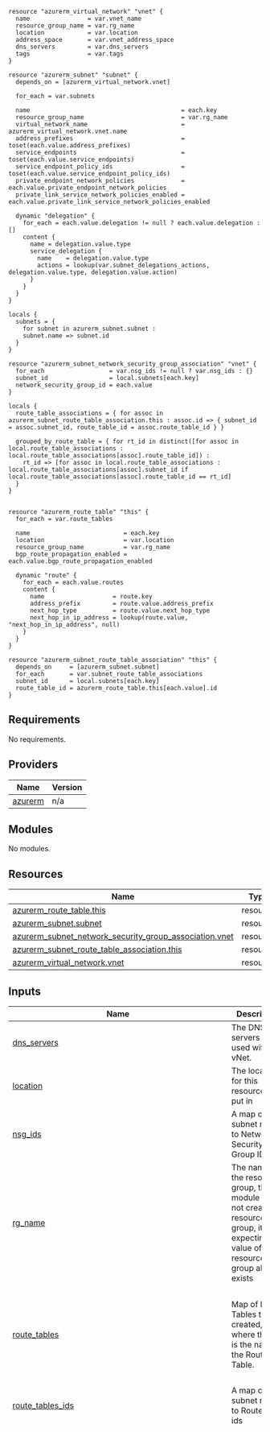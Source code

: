 ```hcl
resource "azurerm_virtual_network" "vnet" {
  name                = var.vnet_name
  resource_group_name = var.rg_name
  location            = var.location
  address_space       = var.vnet_address_space
  dns_servers         = var.dns_servers
  tags                = var.tags
}

resource "azurerm_subnet" "subnet" {
  depends_on = [azurerm_virtual_network.vnet]

  for_each = var.subnets

  name                                          = each.key
  resource_group_name                           = var.rg_name
  virtual_network_name                          = azurerm_virtual_network.vnet.name
  address_prefixes                              = toset(each.value.address_prefixes)
  service_endpoints                             = toset(each.value.service_endpoints)
  service_endpoint_policy_ids                   = toset(each.value.service_endpoint_policy_ids)
  private_endpoint_network_policies             = each.value.private_endpoint_network_policies
  private_link_service_network_policies_enabled = each.value.private_link_service_network_policies_enabled

  dynamic "delegation" {
    for_each = each.value.delegation != null ? each.value.delegation : []
    content {
      name = delegation.value.type
      service_delegation {
        name    = delegation.value.type
        actions = lookup(var.subnet_delegations_actions, delegation.value.type, delegation.value.action)
      }
    }
  }
}

locals {
  subnets = {
    for subnet in azurerm_subnet.subnet :
    subnet.name => subnet.id
  }
}

resource "azurerm_subnet_network_security_group_association" "vnet" {
  for_each                  = var.nsg_ids != null ? var.nsg_ids : {}
  subnet_id                 = local.subnets[each.key]
  network_security_group_id = each.value
}

locals {
  route_table_associations = { for assoc in azurerm_subnet_route_table_association.this : assoc.id => { subnet_id = assoc.subnet_id, route_table_id = assoc.route_table_id } }

  grouped_by_route_table = { for rt_id in distinct([for assoc in local.route_table_associations : local.route_table_associations[assoc].route_table_id]) :
    rt_id => [for assoc in local.route_table_associations : local.route_table_associations[assoc].subnet_id if local.route_table_associations[assoc].route_table_id == rt_id]
  }
}


resource "azurerm_route_table" "this" {
  for_each = var.route_tables

  name                          = each.key
  location                      = var.location
  resource_group_name           = var.rg_name
  bgp_route_propagation_enabled = each.value.bgp_route_propagation_enabled

  dynamic "route" {
    for_each = each.value.routes
    content {
      name                   = route.key
      address_prefix         = route.value.address_prefix
      next_hop_type          = route.value.next_hop_type
      next_hop_in_ip_address = lookup(route.value, "next_hop_in_ip_address", null)
    }
  }
}

resource "azurerm_subnet_route_table_association" "this" {
  depends_on     = [azurerm_subnet.subnet]
  for_each       = var.subnet_route_table_associations
  subnet_id      = local.subnets[each.key]
  route_table_id = azurerm_route_table.this[each.value].id
}
```
## Requirements

No requirements.

## Providers

| Name | Version |
|------|---------|
| <a name="provider_azurerm"></a> [azurerm](#provider\_azurerm) | n/a |

## Modules

No modules.

## Resources

| Name | Type |
|------|------|
| [azurerm_route_table.this](https://registry.terraform.io/providers/hashicorp/azurerm/latest/docs/resources/route_table) | resource |
| [azurerm_subnet.subnet](https://registry.terraform.io/providers/hashicorp/azurerm/latest/docs/resources/subnet) | resource |
| [azurerm_subnet_network_security_group_association.vnet](https://registry.terraform.io/providers/hashicorp/azurerm/latest/docs/resources/subnet_network_security_group_association) | resource |
| [azurerm_subnet_route_table_association.this](https://registry.terraform.io/providers/hashicorp/azurerm/latest/docs/resources/subnet_route_table_association) | resource |
| [azurerm_virtual_network.vnet](https://registry.terraform.io/providers/hashicorp/azurerm/latest/docs/resources/virtual_network) | resource |

## Inputs

| Name | Description | Type | Default | Required |
|------|-------------|------|---------|:--------:|
| <a name="input_dns_servers"></a> [dns\_servers](#input\_dns\_servers) | The DNS servers to be used with vNet. | `list(string)` | `[]` | no |
| <a name="input_location"></a> [location](#input\_location) | The location for this resource to be put in | `string` | n/a | yes |
| <a name="input_nsg_ids"></a> [nsg\_ids](#input\_nsg\_ids) | A map of subnet name to Network Security Group IDs | `map(string)` | `{}` | no |
| <a name="input_rg_name"></a> [rg\_name](#input\_rg\_name) | The name of the resource group, this module does not create a resource group, it is expecting the value of a resource group already exists | `string` | n/a | yes |
| <a name="input_route_tables"></a> [route\_tables](#input\_route\_tables) | Map of Route Tables to be created, where the key is the name of the Route Table. | <pre>map(object({<br/>    routes = map(object({<br/>      address_prefix                = string<br/>      next_hop_type                 = string<br/>      next_hop_in_ip_address        = optional(string)<br/>      bgp_route_propagation_enabled = optional(bool, false)<br/>    }))<br/>  }))</pre> | `{}` | no |
| <a name="input_route_tables_ids"></a> [route\_tables\_ids](#input\_route\_tables\_ids) | A map of subnet name to Route table ids | `map(string)` | `{}` | no |
| <a name="input_subnet_delegations_actions"></a> [subnet\_delegations\_actions](#input\_subnet\_delegations\_actions) | List of delegation actions when delegations of subnets is used, will be done for query | `map(list(string))` | <pre>{<br/>  "GitHub.Network/networkSettings": [<br/>    "Microsoft.Network/virtualNetworks/subnets/action"<br/>  ],<br/>  "Microsoft.AVS/PrivateClouds": [<br/>    "Microsoft.Network/virtualNetworks/subnets/action"<br/>  ],<br/>  "Microsoft.ApiManagement/service": [<br/>    "Microsoft.Network/virtualNetworks/subnets/action"<br/>  ],<br/>  "Microsoft.Apollo/npu": [<br/>    "Microsoft.Network/virtualNetworks/subnets/action"<br/>  ],<br/>  "Microsoft.App/environments": [<br/>    "Microsoft.Network/virtualNetworks/subnets/action"<br/>  ],<br/>  "Microsoft.App/testClients": [<br/>    "Microsoft.Network/virtualNetworks/subnets/action"<br/>  ],<br/>  "Microsoft.AzureCosmosDB/clusters": [<br/>    "Microsoft.Network/virtualNetworks/subnets/action"<br/>  ],<br/>  "Microsoft.BareMetal/AzureHPC": [<br/>    "Microsoft.Network/virtualNetworks/subnets/action"<br/>  ],<br/>  "Microsoft.BareMetal/AzureHostedService": [<br/>    "Microsoft.Network/virtualNetworks/subnets/action"<br/>  ],<br/>  "Microsoft.BareMetal/AzurePaymentHSM": [<br/>    "Microsoft.Network/virtualNetworks/subnets/action"<br/>  ],<br/>  "Microsoft.BareMetal/AzureVMware": [<br/>    "Microsoft.Network/networkinterfaces/*",<br/>    "Microsoft.Network/virtualNetworks/subnets/join/action"<br/>  ],<br/>  "Microsoft.BareMetal/CrayServers": [<br/>    "Microsoft.Network/networkinterfaces/*",<br/>    "Microsoft.Network/virtualNetworks/subnets/join/action"<br/>  ],<br/>  "Microsoft.BareMetal/MonitoringServers": [<br/>    "Microsoft.Network/virtualNetworks/subnets/action"<br/>  ],<br/>  "Microsoft.Batch/batchAccounts": [<br/>    "Microsoft.Network/virtualNetworks/subnets/action"<br/>  ],<br/>  "Microsoft.CloudTest/hostedpools": [<br/>    "Microsoft.Network/virtualNetworks/subnets/action"<br/>  ],<br/>  "Microsoft.CloudTest/images": [<br/>    "Microsoft.Network/virtualNetworks/subnets/action"<br/>  ],<br/>  "Microsoft.CloudTest/pools": [<br/>    "Microsoft.Network/virtualNetworks/subnets/action"<br/>  ],<br/>  "Microsoft.Codespaces/plans": [<br/>    "Microsoft.Network/virtualNetworks/subnets/action"<br/>  ],<br/>  "Microsoft.ContainerInstance/containerGroups": [<br/>    "Microsoft.Network/virtualNetworks/subnets/action"<br/>  ],<br/>  "Microsoft.ContainerService/TestClients": [<br/>    "Microsoft.Network/virtualNetworks/subnets/action"<br/>  ],<br/>  "Microsoft.ContainerService/managedClusters": [<br/>    "Microsoft.Network/virtualNetworks/subnets/action"<br/>  ],<br/>  "Microsoft.DBforMySQL/flexibleServers": [<br/>    "Microsoft.Network/virtualNetworks/subnets/action"<br/>  ],<br/>  "Microsoft.DBforMySQL/servers": [<br/>    "Microsoft.Network/virtualNetworks/subnets/action"<br/>  ],<br/>  "Microsoft.DBforMySQL/serversv2": [<br/>    "Microsoft.Network/virtualNetworks/subnets/action"<br/>  ],<br/>  "Microsoft.DBforPostgreSQL/flexibleServers": [<br/>    "Microsoft.Network/virtualNetworks/subnets/action"<br/>  ],<br/>  "Microsoft.DBforPostgreSQL/serversv2": [<br/>    "Microsoft.Network/virtualNetworks/subnets/join/action"<br/>  ],<br/>  "Microsoft.DBforPostgreSQL/singleServers": [<br/>    "Microsoft.Network/virtualNetworks/subnets/action"<br/>  ],<br/>  "Microsoft.Databricks/workspaces": [<br/>    "Microsoft.Network/virtualNetworks/subnets/join/action",<br/>    "Microsoft.Network/virtualNetworks/subnets/prepareNetworkPolicies/action",<br/>    "Microsoft.Network/virtualNetworks/subnets/unprepareNetworkPolicies/action"<br/>  ],<br/>  "Microsoft.DelegatedNetwork/controller": [<br/>    "Microsoft.Network/virtualNetworks/subnets/action"<br/>  ],<br/>  "Microsoft.DevCenter/networkConnection": [<br/>    "Microsoft.Network/virtualNetworks/subnets/action"<br/>  ],<br/>  "Microsoft.DevOpsInfrastructure/pools": [<br/>    "Microsoft.Network/virtualNetworks/subnets/action"<br/>  ],<br/>  "Microsoft.DocumentDB/cassandraClusters": [<br/>    "Microsoft.Network/virtualNetworks/subnets/action"<br/>  ],<br/>  "Microsoft.Fidalgo/networkSettings": [<br/>    "Microsoft.Network/virtualNetworks/subnets/action"<br/>  ],<br/>  "Microsoft.HardwareSecurityModules/dedicatedHSMs": [<br/>    "Microsoft.Network/networkinterfaces/*",<br/>    "Microsoft.Network/virtualNetworks/subnets/join/action"<br/>  ],<br/>  "Microsoft.Kusto/clusters": [<br/>    "Microsoft.Network/virtualNetworks/subnets/action"<br/>  ],<br/>  "Microsoft.LabServices/labplans": [<br/>    "Microsoft.Network/virtualNetworks/subnets/action"<br/>  ],<br/>  "Microsoft.Logic/integrationServiceEnvironments": [<br/>    "Microsoft.Network/virtualNetworks/subnets/action"<br/>  ],<br/>  "Microsoft.MachineLearningServices/workspaces": [<br/>    "Microsoft.Network/virtualNetworks/subnets/action"<br/>  ],<br/>  "Microsoft.Netapp/volumes": [<br/>    "Microsoft.Network/networkinterfaces/*",<br/>    "Microsoft.Network/virtualNetworks/subnets/join/action"<br/>  ],<br/>  "Microsoft.Network/dnsResolvers": [<br/>    "Microsoft.Network/virtualNetworks/subnets/join/action"<br/>  ],<br/>  "Microsoft.Network/fpgaNetworkInterfaces": [<br/>    "Microsoft.Network/virtualNetworks/subnets/action"<br/>  ],<br/>  "Microsoft.Network/managedResolvers": [<br/>    "Microsoft.Network/virtualNetworks/subnets/action"<br/>  ],<br/>  "Microsoft.Network/networkWatchers.": [<br/>    "Microsoft.Network/virtualNetworks/subnets/action"<br/>  ],<br/>  "Microsoft.Network/virtualNetworkGateways": [<br/>    "Microsoft.Network/virtualNetworks/subnets/action"<br/>  ],<br/>  "Microsoft.Orbital/orbitalGateways": [<br/>    "Microsoft.Network/virtualNetworks/subnets/action"<br/>  ],<br/>  "Microsoft.PowerPlatform/enterprisePolicies": [<br/>    "Microsoft.Network/virtualNetworks/subnets/action"<br/>  ],<br/>  "Microsoft.PowerPlatform/vnetaccesslinks": [<br/>    "Microsoft.Network/virtualNetworks/subnets/action"<br/>  ],<br/>  "Microsoft.ServiceFabricMesh/networks": [<br/>    "Microsoft.Network/virtualNetworks/subnets/action"<br/>  ],<br/>  "Microsoft.ServiceNetworking/trafficControllers": [<br/>    "Microsoft.Network/virtualNetworks/subnets/action"<br/>  ],<br/>  "Microsoft.Singularity/accounts/networks": [<br/>    "Microsoft.Network/virtualNetworks/subnets/action"<br/>  ],<br/>  "Microsoft.Singularity/accounts/npu": [<br/>    "Microsoft.Network/virtualNetworks/subnets/action"<br/>  ],<br/>  "Microsoft.Sql/managedInstances": [<br/>    "Microsoft.Network/virtualNetworks/subnets/join/action",<br/>    "Microsoft.Network/virtualNetworks/subnets/prepareNetworkPolicies/action",<br/>    "Microsoft.Network/virtualNetworks/subnets/unprepareNetworkPolicies/action"<br/>  ],<br/>  "Microsoft.Sql/managedInstancesOnebox": [<br/>    "Microsoft.Network/virtualNetworks/subnets/action"<br/>  ],<br/>  "Microsoft.Sql/managedInstancesStage": [<br/>    "Microsoft.Network/virtualNetworks/subnets/action"<br/>  ],<br/>  "Microsoft.Sql/managedInstancesTest": [<br/>    "Microsoft.Network/virtualNetworks/subnets/action"<br/>  ],<br/>  "Microsoft.Sql/servers": [<br/>    "Microsoft.Network/virtualNetworks/subnets/action"<br/>  ],<br/>  "Microsoft.StoragePool/diskPools": [<br/>    "Microsoft.Network/virtualNetworks/subnets/action"<br/>  ],<br/>  "Microsoft.StreamAnalytics/streamingJobs": [<br/>    "Microsoft.Network/virtualNetworks/subnets/join/action"<br/>  ],<br/>  "Microsoft.Synapse/workspaces": [<br/>    "Microsoft.Network/virtualNetworks/subnets/action"<br/>  ],<br/>  "Microsoft.Web/hostingEnvironments": [<br/>    "Microsoft.Network/virtualNetworks/subnets/action"<br/>  ],<br/>  "Microsoft.Web/serverFarms": [<br/>    "Microsoft.Network/virtualNetworks/subnets/action"<br/>  ],<br/>  "NGINX.NGINXPLUS/nginxDeployments": [<br/>    "Microsoft.Network/virtualNetworks/subnets/action"<br/>  ],<br/>  "PaloAltoNetworks.Cloudngfw/firewalls": [<br/>    "Microsoft.Network/virtualNetworks/subnets/action"<br/>  ],<br/>  "Qumulo.Storage/fileSystems": [<br/>    "Microsoft.Network/virtualNetworks/subnets/action"<br/>  ]<br/>}</pre> | no |
| <a name="input_subnet_enforce_private_link_endpoint_network_policies"></a> [subnet\_enforce\_private\_link\_endpoint\_network\_policies](#input\_subnet\_enforce\_private\_link\_endpoint\_network\_policies) | A map of subnet name to enable/disable private link endpoint network policies on the subnet. | `map(bool)` | `{}` | no |
| <a name="input_subnet_enforce_private_link_service_network_policies"></a> [subnet\_enforce\_private\_link\_service\_network\_policies](#input\_subnet\_enforce\_private\_link\_service\_network\_policies) | A map of subnet name to enable/disable private link service network policies on the subnet. | `map(bool)` | `{}` | no |
| <a name="input_subnet_route_table_associations"></a> [subnet\_route\_table\_associations](#input\_subnet\_route\_table\_associations) | Map where the key is the subnet name and the value is the name of the route table to associate with. | `map(string)` | `{}` | no |
| <a name="input_subnet_service_endpoints"></a> [subnet\_service\_endpoints](#input\_subnet\_service\_endpoints) | A map of subnet name to service endpoints to add to the subnet. | `map(any)` | `{}` | no |
| <a name="input_subnets"></a> [subnets](#input\_subnets) | Map of subnets with their properties | <pre>map(object({<br/>    address_prefixes                              = set(string)<br/>    private_endpoint_network_policies             = optional(string, "Disabled")<br/>    private_link_service_network_policies_enabled = optional(bool, false)<br/>    service_endpoint_policy_ids                   = optional(set(string))<br/>    delegation = optional(list(object({<br/>      type   = optional(string)<br/>      action = optional(list(string)) # Optional user-defined action<br/>    })))<br/>    service_endpoints = optional(list(string))<br/>  }))</pre> | `{}` | no |
| <a name="input_tags"></a> [tags](#input\_tags) | The tags to associate with your network and subnets. | `map(string)` | n/a | yes |
| <a name="input_vnet_address_space"></a> [vnet\_address\_space](#input\_vnet\_address\_space) | The address space that is used by the virtual network. | `list(string)` | n/a | yes |
| <a name="input_vnet_location"></a> [vnet\_location](#input\_vnet\_location) | The location of the vnet to create. Defaults to the location of the resource group. | `string` | n/a | yes |
| <a name="input_vnet_name"></a> [vnet\_name](#input\_vnet\_name) | Name of the vnet to create | `string` | n/a | yes |

## Outputs

| Name | Description |
|------|-------------|
| <a name="output_route_table_ids"></a> [route\_table\_ids](#output\_route\_table\_ids) | Map of Route Table names to their IDs. |
| <a name="output_subnet_ids_associated_with_route_tables"></a> [subnet\_ids\_associated\_with\_route\_tables](#output\_subnet\_ids\_associated\_with\_route\_tables) | The IDs of the subnets associated with each route table |
| <a name="output_subnets_ids"></a> [subnets\_ids](#output\_subnets\_ids) | The ids of the subnets created |
| <a name="output_subnets_names"></a> [subnets\_names](#output\_subnets\_names) | The name of the subnets created |
| <a name="output_vnet_address_space"></a> [vnet\_address\_space](#output\_vnet\_address\_space) | The address space of the newly created vNet |
| <a name="output_vnet_dns_servers"></a> [vnet\_dns\_servers](#output\_vnet\_dns\_servers) | The dns servers of the vnet, if it is using Azure default, this module will return the Azure 'wire' IP as a list of string in the 1st element |
| <a name="output_vnet_id"></a> [vnet\_id](#output\_vnet\_id) | The id of the newly created vNet |
| <a name="output_vnet_location"></a> [vnet\_location](#output\_vnet\_location) | The location of the newly created vNet |
| <a name="output_vnet_name"></a> [vnet\_name](#output\_vnet\_name) | The Name of the newly created vNet |
| <a name="output_vnet_rg_name"></a> [vnet\_rg\_name](#output\_vnet\_rg\_name) | The resource group name which the VNet is in |
